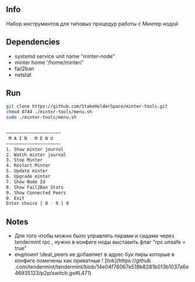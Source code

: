 Info
------------------
Набор инструментов для типовых процедур работы с Минтер нодой

Dependencies
------------------
* systemd service unit name "minter-node"
* minter home '/home/minter/' 
* fail2ban
* netstat

Run
------------------
```bash
git clone https://github.com/StakeHolderSpace/minter-tools.git
chmod 0744 ./minter-tools/menu.sh
sudo ./minter-tools/menu.sh


~~~~~~~~~~~~~~~~~~~~~
 M A I N - M E N U
~~~~~~~~~~~~~~~~~~~~~
1. Show minter journal
2. Watch minter journal
3. Stop Minter
4. Restart Minter
5. Update minter
6. Upgrade minter
7. Show Node Id
8. Show Fail2Ban Stats
9. Show Connected Peers
0. Exit
Enter choice [ 0 - 9 ] 0

```

Notes
--------------

* Для того чтобы можно было управлять пирами и сидами через tendermint rpc , нужно в конфиге ноды выставить флаг "rpc.unsafe = true"
* ендпоинт \deal_peers не добавляет в адрес бук пиры которые в конфиге помечены как приватные ! [link](https://github
.com/tendermint/tendermint/blob/14e04f76067e519b8281b013b1037a6e46935123/p2p/switch.go#L471)
